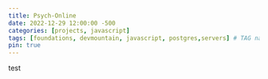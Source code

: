 ```yaml
---
title: Psych-Online
date: 2022-12-29 12:00:00 -500
categories: [projects, javascript]
tags: [foundations, devmountain, javascript, postgres,servers] # TAG names should always be lowercase
pin: true
---
```


test 
